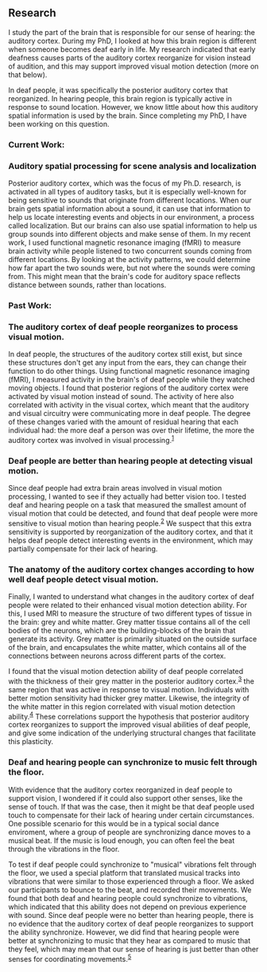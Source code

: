 ## Research

I study the part of the brain that is responsible for our sense of hearing: the auditory cortex. During my PhD, I looked at how this brain region is different when someone becomes deaf early in life. My research indicated that early deafness causes parts of the auditory cortex reorganize for vision instead of audition, and this may support improved visual motion detection (more on that below). 

In deaf people, it was specifically the posterior auditory cortex that reorganized. In hearing people, this brain region is typically active in response to sound location. However, we know  little about how this auditory spatial information is used by the brain. Since completing my PhD, I have been working on this question.

### Current Work:

### Auditory spatial processing for scene analysis and localization

Posterior auditory cortex, which was the focus of my Ph.D. research, is activated in all types of auditory tasks, but it is especially well-known for being sensitive to sounds that originate from different locations. When our brain gets spatial information about a sound, it can use that information to help us locate interesting events and objects in our environment, a process called localization. But our brains can also use spatial information to help us group sounds into different objects and make sense of them. In my recent work, I used functional magnetic resonance imaging (fMRI) to measure brain activity while people listened to two concurrent sounds coming from different locations. By looking at the activity patterns, we could determine how far apart the two sounds were, but not where the sounds were coming from. This might mean that the brain's code for auditory space reflects distance between sounds, rather than locations. 

### Past Work:

### The auditory cortex of deaf people reorganizes to process visual motion.

In deaf people, the structures of the auditory cortex still exist, but since these structures don't get any input from the ears, they can change their function to do other things. Using functional magnetic resonance imaging (fMRI), I measured activity in the brain's of deaf people while they watched moving objects. I found that posterior regions of the auditory cortex were activated by visual motion instead of sound. The activity of here also correlated with activity in the visual cortex, which meant that the auditory and visual circuitry were communicating more in deaf people. The degree of these changes varied with the amount of residual hearing that each individual had: the more deaf a person was over their lifetime, the more the auditory cortex was involved in visual processing.<sup>[1](http://www.mitpressjournals.org/doi/abs/10.1162/jocn_a_00683#.V7m_Jz4rK2w)</sup>

### Deaf people are better than hearing people at detecting visual motion.
Since deaf people had extra brain areas involved in visual motion processing, I wanted to see if they actually had better vision too. I tested deaf and hearing people on a task that measured the smallest amount of visual motion that could be detected, and found that deaf people were more sensitive to visual motion than hearing people.<sup>[2](http://journals.plos.org/plosone/article?id=10.1371/journal.pone.0090498)</sup> We suspect that this extra sensitivity is supported by reorganization of the auditory cortex, and that it helps deaf people detect interesting events in the environment, which may partially compensate for their lack of hearing.

### The anatomy of the auditory cortex changes according to how well deaf people detect visual motion.
Finally, I wanted to understand what changes in the auditory cortex of deaf people were related to their enhanced visual motion detection ability. For this, I used MRI to measure the structure of two different types of tissue in the brain: grey and white matter. Grey matter tissue contains all of the cell bodies of the neurons, which are the building-blocks of the brain that generate its activity. Grey matter is primarily situated on the outside surface of the brain, and encapsulates the white matter, which contains all of the connections between neurons across different parts of the cortex.

I found that the visual motion detection ability of deaf people correlated with the thickness of their grey matter in the posterior auditory cortex.<sup>[3](http://www.hindawi.com/journals/np/2016/7217630/abs/)</sup> the same region that was active in response to visual motion. Individuals with better motion sensitivity had thicker grey matter. Likewise, the integrity of the white matter in this region correlated with visual motion detection ability.<sup>[4](http://www.sciencedirect.com/science/article/pii/S0378595516301198)</sup> These correlations support the hypothesis that posterior auditory cortex reorganizes to support the improved visual abilities of deaf people, and give some indication of the underlying structural changes that facilitate this plasticity.

### Deaf and hearing people can synchronize to music felt through the floor.
With evidence that the auditory cortex reorganized in deaf people to support vision, I wondered if it could also support other senses, like the sense of touch. If that was the case, then it might be that deaf people used touch to compensate for their lack of hearing under certain circumstances. One possible scenario for this would be in a typical social dance enviroment, where a group of people are synchronizing dance moves to a musical beat. If the music is loud enough, you can often feel the beat through the vibrations in the floor. 

To test if deaf people could synchronize to "musical" vibrations felt through the floor, we used a special platform that translated musical tracks into vibrations that were similar to those experienced through a floor. We asked our participants to bounce to the beat, and recorded their movements. We found that both deaf and hearing people could synchronize to vibrations, which indicated that this ability does not depend on previous experience with sound. Since deaf people were no better than hearing people, there is no evidence that the auditory cortex of deaf people reorganizes to support the ability synchronize. However, we did find that hearing people were better at synchronizing to music that they hear as compared to music that they feel, which may mean that our sense of hearing is just better than other senses for coordinating movements.<sup>[5](https://www.ncbi.nlm.nih.gov/pmc/articles/PMC5601036/)</sup>
